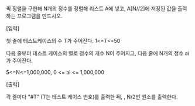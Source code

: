 퀵 정렬을 구현해 N개의 정수를 정렬해 리스트 A에 넣고, A[N//2]에 저장된 값을 출력하는 프로그램을 만드시오.


[입력]

첫 줄에 테스트케이스의 수 T가 주어진다. 1<=T<=50

다음 줄부터 테스트 케이스의 별로 정수의 개수 N이 주어지고, 다음 줄에 N개의 정수 ai가 주어진다.

5<=N<=1,000,000, 0 <= ai <= 1,000,000

[출력]

각 줄마다 "#T" (T는 테스트 케이스 번호)를 출력한 뒤, , N/2번 원소를 출력한다.